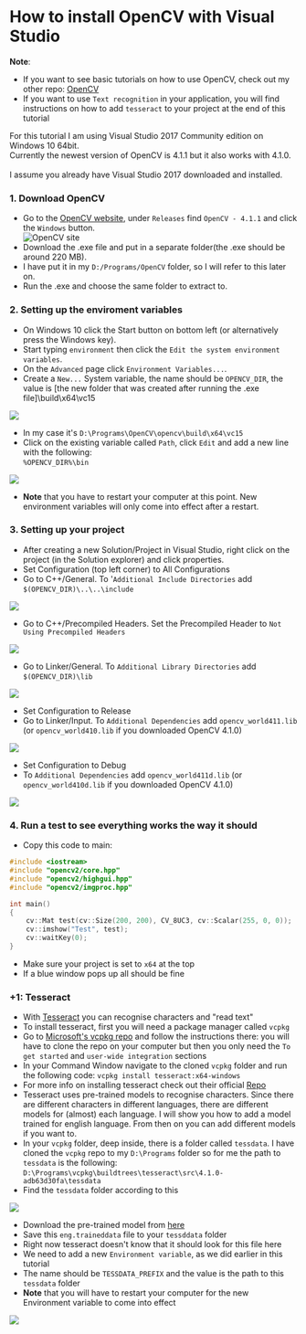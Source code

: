 # How to install OpenCV with Visual Studio

**Note**:
- If you want to see basic tutorials on how to use OpenCV, check out my other repo: [OpenCV](https://github.com/green-fox-academy/sanyi0411/tree/master/OpenCV)
- If you want to use `Text recognition` in your application, you will find instructions on how to add `tesseract` to your project at the end of this tutorial

For this tutorial I am using Visual Studio 2017 Community edition on Windows 10 64bit.<br/>
Currently the newest version of OpenCV is 4.1.1 but it also works with 4.1.0.<br/>
<br/>
I assume you already have Visual Studio 2017 downloaded and installed.<br/>

### 1. Download OpenCV

- Go to the [OpenCV website](https://opencv.org/releases/), under `Releases` find `OpenCV - 4.1.1` and click the `Windows` button.<br/>
![OpenCV site](images/1.png)
- Download the .exe file and put in a separate folder(the .exe should be around 220 MB).<br/>
- I have put it in my `D:/Programs/OpenCV` folder, so I will refer to this later on.<br/>
- Run the .exe and choose the same folder to extract to.<br/>

### 2. Setting up the enviroment variables

- On Windows 10 click the Start button on bottom left (or alternatively press the Windows key).<br/>
- Start typing `environment` then click the `Edit the system environment variables`.<br/>
- On the `Advanced` page click `Environment Variables...`. <br/>
- Create a `New...` System variable, the name should be `OPENCV_DIR`, the value is [the new folder that was created after running the .exe file]\build\x64\vc15<br/>


![](images/2.png)


- In my case it's `D:\Programs\OpenCV\opencv\build\x64\vc15`<br/>
- Click on the existing variable called `Path`, click `Edit` and add a new line with the following:<br/>
`%OPENCV_DIR%\bin` <br/>


![](images/3.png)

- **Note** that you have to restart your computer at this point. New environment variables will only come into effect after a restart.

### 3. Setting up your project

- After creating a new Solution/Project in Visual Studio, right click on the project (in the Solution explorer) and click properties.<br/>
- Set Configuration (top left corner) to All Configurations
- Go to C++/General. To '`Additional Include Directories` add `$(OPENCV_DIR)\..\..\include`


![](images/4.png)


- Go to C++/Precompiled Headers. Set the Precompiled Header to `Not Using Precompiled Headers`


![](images/5.png)


- Go to Linker/General. To `Additional Library Directories` add `$(OPENCV_DIR)\lib`


![](images/6.png)


- Set Configuration to Release
- Go to Linker/Input. To `Additional Dependencies` add `opencv_world411.lib` (or `opencv_world410.lib` if you downloaded OpenCV 4.1.0)


![](images/7.png)


- Set Configuration to Debug
- To `Additional Dependencies` add `opencv_world411d.lib` (or `opencv_world410d.lib` if you downloaded OpenCV 4.1.0)


![](images/8.png)

### 4. Run a test to see everything works the way it should

- Copy this code to main:
```C++
#include <iostream>
#include "opencv2/core.hpp"
#include "opencv2/highgui.hpp"
#include "opencv2/imgproc.hpp"

int main()
{
	cv::Mat test(cv::Size(200, 200), CV_8UC3, cv::Scalar(255, 0, 0));
	cv::imshow("Test", test);
	cv::waitKey(0);
}
```
- Make sure your project is set to `x64` at the top
- If a blue window pops up all should be fine

### +1: Tesseract

- With [Tesseract](https://en.wikipedia.org/wiki/Tesseract_(software)) you can recognise characters and "read text"
- To install tesseract, first you will need a package manager called `vcpkg`
- Go to [Microsoft's vcpkg repo](https://github.com/microsoft/vcpkg) and follow the instructions there: you will have to clone the repo on your computer but then you only need the `To get started` and `user-wide integration` sections
- In your Command Window navigate to the cloned `vcpkg` folder and run the following code: `vcpkg install tesseract:x64-windows`
- For more info on installing tesseract check out their official [Repo](https://github.com/tesseract-ocr/tesseract/wiki/Compiling#windows)
- Tesseract uses pre-trained models to recognise characters. Since there are different characters in different languages, there are different models for (almost) each language. I will show you how to add a model trained for english language. From then on you can add different models if you want to.
- In your `vcpkg` folder, deep inside, there is a folder called `tessdata`. I have cloned the `vcpkg` repo to my `D:\Programs` folder so for me the path to `tessdata` is the following: `D:\Programs\vcpkg\buildtrees\tesseract\src\4.1.0-adb63d30fa\tessdata`
- Find the `tessdata` folder according to this

![](images/9.png)

- Download the pre-trained model from [here](https://github.com/tesseract-ocr/tessdata/blob/master/eng.traineddata)
- Save this `eng.traineddata` file to your `tessddata` folder
- Right now tesseract doesn't know that it should look for this file here
- We need to add a new `Environment variable`, as we did earlier in this tutorial
- The name should be `TESSDATA_PREFIX` and the value is the path to this `tessdata` folder
- **Note** that you will have to restart your computer for the new Environment variable to come into effect

![](images/10.png)
